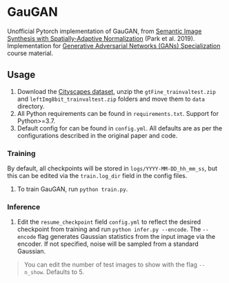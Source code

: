 # GauGAN
Unofficial Pytorch implementation of GauGAN, from [Semantic Image Synthesis with Spatially-Adaptive Normalization](https://arxiv.org/abs/1903.07291) (Park et al. 2019). Implementation for [Generative Adversarial Networks (GANs) Specialization](https://www.coursera.org/specializations/generative-adversarial-networks-gans) course material.

## Usage
1. Download the [Cityscapes dataset](https://www.cityscapes-dataset.com/), unzip the `gtFine_trainvaltest.zip` and `leftImg8bit_trainvaltest.zip` folders and move them to `data` directory.
2. All Python requirements can be found in `requirements.txt`. Support for Python>=3.7.
3. Default config for can be found in `config.yml`. All defaults are as per the configurations described in the original paper and code.

### Training
By default, all checkpoints will be stored in `logs/YYYY-MM-DD_hh_mm_ss`, but this can be edited via the `train.log_dir` field in the config files.

1. To train GauGAN, run `python train.py`.

### Inference
1. Edit the `resume_checkpoint` field `config.yml` to reflect the desired checkpoint from training and run `python infer.py --encode`. The `--encode` flag generates Gaussian statistics from the input image via the encoder. If not specified, noise will be sampled from a standard Gaussian.
> You can edit the number of test images to show with the flag `--n_show`. Defaults to 5.
